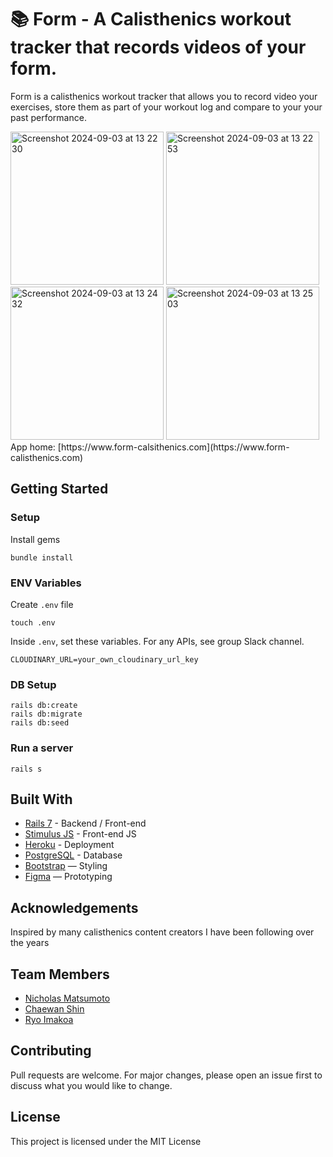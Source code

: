 # 📚 Form - A Calisthenics workout tracker that records videos of your form.

Form is a calisthenics workout tracker that allows you to record video your exercises, store them as part of your workout log and compare to your your past performance. 

<img width="245" alt="Screenshot 2024-09-03 at 13 22 30" src="https://github.com/user-attachments/assets/746aa035-8260-4a86-8c6d-cb8685ffbc2a">
<img width="245" alt="Screenshot 2024-09-03 at 13 22 53" src="https://github.com/user-attachments/assets/1e522023-6b33-44bc-ad91-7a5bab946a5b">
<img width="245" alt="Screenshot 2024-09-03 at 13 24 32" src="https://github.com/user-attachments/assets/5d0c40ab-44ae-415b-b5c6-2ba100b3e240">
<img width="245" alt="Screenshot 2024-09-03 at 13 25 03" src="https://github.com/user-attachments/assets/b76c4791-a4b1-427b-b61b-d09f967fec50">

<br>
App home: [https://www.form-calsithenics.com](https://www.form-calisthenics.com)
   

## Getting Started
### Setup

Install gems
```
bundle install
```

### ENV Variables
Create `.env` file
```
touch .env
```
Inside `.env`, set these variables. For any APIs, see group Slack channel.
```
CLOUDINARY_URL=your_own_cloudinary_url_key
```

### DB Setup
```
rails db:create
rails db:migrate
rails db:seed
```

### Run a server
```
rails s
```

## Built With
- [Rails 7](https://guides.rubyonrails.org/) - Backend / Front-end
- [Stimulus JS](https://stimulus.hotwired.dev/) - Front-end JS
- [Heroku](https://heroku.com/) - Deployment
- [PostgreSQL](https://www.postgresql.org/) - Database
- [Bootstrap](https://getbootstrap.com/) — Styling
- [Figma](https://www.figma.com) — Prototyping

## Acknowledgements
Inspired by many calisthenics content creators I have been following over the years

## Team Members
- [Nicholas Matsumoto](https://www.linkedin.com/in/nicholas-matsumoto-18596a7b/)
- [Chaewan Shin](https://github.com/chaeshin)
- [Ryo Imakoa](https://github.com/rimaoka18)

## Contributing
Pull requests are welcome. For major changes, please open an issue first to discuss what you would like to change.

## License
This project is licensed under the MIT License
